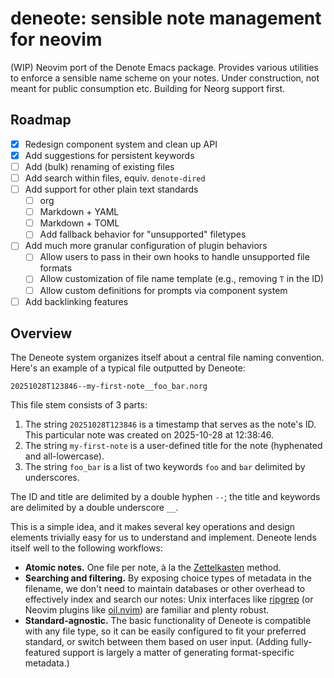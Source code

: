 # deneote: sensible note management for neovim

(WIP) Neovim port of the Denote Emacs package. Provides various utilities to
enforce a sensible name scheme on your notes. Under construction, not meant for
public consumption etc. Building for Neorg support first.

## Roadmap

- [x] Redesign component system and clean up API
- [x] Add suggestions for persistent keywords
- [ ] Add (bulk) renaming of existing files
- [ ] Add search within files, equiv. `denote-dired`
- [ ] Add support for other plain text standards
    - [ ] org
    - [ ] Markdown + YAML
    - [ ] Markdown + TOML
    - [ ] Add fallback behavior for "unsupported" filetypes
- [ ] Add much more granular configuration of plugin behaviors
  - [ ] Allow users to pass in their own hooks to handle unsupported file
    formats
  - [ ] Allow customization of file name template (e.g., removing `T` in the
    ID)
  - [ ] Allow custom definitions for prompts via component system
- [ ] Add backlinking features

## Overview

The Deneote system organizes itself about a central file naming convention.
Here's an example of a typical file outputted by Deneote:

``` 20251028T123846--my-first-note__foo_bar.norg ```

This file stem consists of 3 parts:
1. The string `20251028T123846` is a timestamp that serves as the note's ID.
   This particular note was created on 2025-10-28 at 12:38:46.
2. The string `my-first-note` is a user-defined title for the note (hyphenated
   and all-lowercase).
3. The string `foo_bar` is a list of two keywords `foo` and `bar` delimited by
   underscores.

The ID and title are delimited by a double hyphen `--`; the title and keywords
are delimited by a double underscore `__`.

This is a simple idea, and it makes several key operations and design elements
trivially easy for us to understand and implement. Deneote lends itself well to
the following workflows:

- **Atomic notes.** One file per note, à la the
  [Zettelkasten](https://zettelkasten.de/introduction/) method.
- **Searching and filtering.** By exposing choice types of metadata in the
  filename, we don't need to maintain databases or other overhead to
  effectively index and search our notes: Unix interfaces like
  [ripgrep](https://github.com/BurntSushi/ripgrep) (or Neovim plugins like
  [oil.nvim](https://github.com/stevearc/oil.nvim)) are familiar and plenty
  robust.
- **Standard-agnostic.** The basic functionality of Deneote is compatible with
  any file type, so it can be easily configured to fit your preferred standard,
  or switch between them based on user input. (Adding fully-featured support is
  largely a matter of generating format-specific metadata.)
